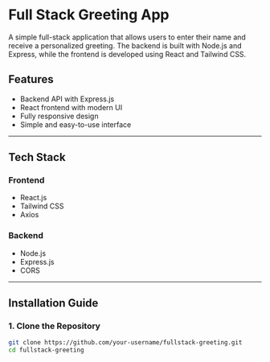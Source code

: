 # Full Stack Greeting App

A simple full-stack application that allows users to enter their name and receive a personalized greeting. The backend is built with Node.js and Express, while the frontend is developed using React and Tailwind CSS.

## Features

- Backend API with Express.js
- React frontend with modern UI
- Fully responsive design
- Simple and easy-to-use interface

---

## Tech Stack

### **Frontend**
- React.js
- Tailwind CSS
- Axios

### **Backend**
- Node.js
- Express.js
- CORS

---

## Installation Guide

### **1. Clone the Repository**
```sh
git clone https://github.com/your-username/fullstack-greeting.git
cd fullstack-greeting
